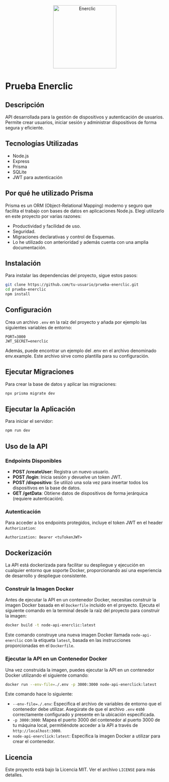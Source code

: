 <div align="center">
  <img src="https://res.cloudinary.com/dgxkfjsbz/image/upload/v1708676439/enerclic-removebg-preview_sbfjlm.png" alt="Enerclic" width="200">
</div>

# Prueba Enerclic

## Descripción

API desarrollada para la gestión de dispositivos y autenticación de usuarios. Permite crear usuarios, iniciar sesión y administrar dispositivos de forma segura y eficiente.

## Tecnologías Utilizadas

- Node.js
- Express
- Prisma
- SQLite
- JWT para autenticación

## Por qué he utilizado Prisma

Prisma es un ORM (Object-Relational Mapping) moderno y seguro que facilita el trabajo con bases de datos en aplicaciones Node.js.
Elegi utilizarlo en este proyecto por varias razones:

- Productividad y facilidad de uso.
- Seguridad.
- Migraciones declarativas y control de Esquemas.
- Lo he utilizado con anterioridad y además cuenta con una amplia documentación.

## Instalación

Para instalar las dependencias del proyecto, sigue estos pasos:

```bash
git clone https://github.com/tu-usuario/prueba-enerclic.git
cd prueba-enerclic
npm install
```

## Configuración

Crea un archivo `.env` en la raíz del proyecto y añada por ejemplo las siguientes variables de entorno:

```env
PORT=3000
JWT_SECRET=enerclic
```

Además, puede encontrar un ejemplo del .env en el archivo denominado env.example. Este archivo sirve como plantilla para su configuración.

## Ejecutar Migraciones

Para crear la base de datos y aplicar las migraciones:

```bash
npx prisma migrate dev
```

## Ejecutar la Aplicación

Para iniciar el servidor:

```bash
npm run dev
```

## Uso de la API

### Endpoints Disponibles

- **POST /createUser**: Registra un nuevo usuario.
- **POST /login**: Inicia sesión y devuelve un token JWT.
- **POST /dispositivo**: Se utilizó una sola vez para insertar todos los dispositivos en la base de datos.
- **GET /getData**: Obtiene datos de dispositivos de forma jerárquica (requiere autenticación).

### Autenticación

Para acceder a los endpoints protegidos, incluye el token JWT en el header `Authorization`:

```plaintext
Authorization: Bearer <tuTokenJWT>
```

## Dockerización

La API está dockerizada para facilitar su despliegue y ejecución en cualquier entorno que soporte Docker, proporcionando así una experiencia de desarrollo y despliegue consistente.

### Construir la Imagen Docker

Antes de ejecutar la API en un contenedor Docker, necesitas construir la imagen Docker basada en el `Dockerfile` incluido en el proyecto. Ejecuta el siguiente comando en la terminal desde la raíz del proyecto para construir la imagen:

```bash
docker build -t node-api-enerclic:latest
```

Este comando construye una nueva imagen Docker llamada `node-api-enerclic` con la etiqueta `latest`, basada en las instrucciones proporcionadas en el `Dockerfile`.

### Ejecutar la API en un Contenedor Docker

Una vez construida la imagen, puedes ejecutar la API en un contenedor Docker utilizando el siguiente comando:

```bash
docker run --env-file=./.env -p 3000:3000 node-api-enerclick:latest
```

Este comando hace lo siguiente:

- `--env-file=./.env`: Especifica el archivo de variables de entorno que el contenedor debe utilizar. Asegúrate de que el archivo `.env` esté correctamente configurado y presente en la ubicación especificada.
- `-p 3000:3000`: Mapea el puerto 3000 del contenedor al puerto 3000 de tu máquina local, permitiéndote acceder a la API a través de `http://localhost:3000`.
- `node-api-enerclick:latest`: Especifica la imagen Docker a utilizar para crear el contenedor.

## Licencia

Este proyecto está bajo la Licencia MIT. Ver el archivo `LICENSE` para más detalles.
